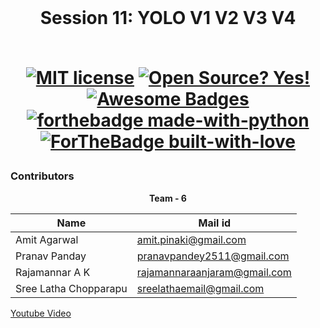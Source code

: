 <br/>
<h1 align="center">Session 11: YOLO V1 V2 V3 V4
<br/>
<!-- toc -->
    <br>

[![MIT license](https://img.shields.io/badge/License-MIT-blue.svg)](https://lbesson.mit-license.org/)
[![Open Source? Yes!](https://badgen.net/badge/Open%20Source%20%3F/Yes%21/blue?icon=github)](https://github.com/RajamannarAanjaram/badges/)
[![Awesome Badges](https://img.shields.io/badge/badges-awesome-green.svg)](https://github.com/RajamannarAanjaram/badges)
    <br>
[![forthebadge made-with-python](http://ForTheBadge.com/images/badges/made-with-python.svg)](https://www.python.org/)
[![ForTheBadge built-with-love](http://ForTheBadge.com/images/badges/built-with-love.svg)](https://GitHub.com/RajamannarAanjaram/)


### Contributors

<p align="center"> <b>Team - 6</b> <p>

| <centre>Name</centre> | <centre>Mail id</centre> |
| ------------ | ------------- |
| <centre>Amit Agarwal</centre>         | <centre>amit.pinaki@gmail.com</centre>    |
| <centre>Pranav Panday</centre>         | <centre>pranavpandey2511@gmail.com</centre>    |
| <centre>Rajamannar A K</centre>         | <centre>rajamannaraanjaram@gmail.com</centre>    |
| <centre>Sree Latha Chopparapu</centre>         | <centre>sreelathaemail@gmail.com</centre>    |\\

<!-- toc -->


[Youtube Video](https://youtu.be/yznqO0pYEYY)
